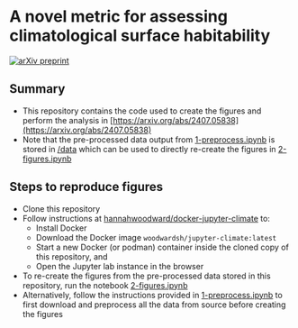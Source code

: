 # A novel metric for assessing climatological surface habitability

[![arXiv preprint](https://img.shields.io/badge/arXiv-2407.05838-red "arXiv preprint")](https://arxiv.org/abs/2407.05838)

## Summary

* This repository contains the code used to create the figures and perform the analysis in [https://arxiv.org/abs/2407.05838](https://arxiv.org/abs/2407.05838)
* Note that the pre-processed data output from [1-preprocess.ipynb](https://github.com/hannahwoodward/2024-hab-metrics/blob/main/1-preprocess.ipynb) is stored in [/data](https://github.com/hannahwoodward/2024-hab-metrics/tree/main/data) which can be used to directly re-create the figures in [2-figures.ipynb](https://github.com/hannahwoodward/2024-hab-metrics/blob/main/2-figures.ipynb) 


## Steps to reproduce figures

* Clone this repository
* Follow instructions at [hannahwoodward/docker-jupyter-climate](https://github.com/hannahwoodward/docker-jupyter-climate) to:
  * Install Docker
  * Download the Docker image `woodwardsh/jupyter-climate:latest`
  * Start a new Docker (or podman) container inside the cloned copy of this repository, and
  * Open the Jupyter lab instance in the browser
* To re-create the figures from the pre-processed data stored in this repository, run the notebook [2-figures.ipynb](https://github.com/hannahwoodward/2024-hab-metrics/blob/main/2-figures.ipynb)
* Alternatively, follow the instructions provided in [1-preprocess.ipynb](https://github.com/hannahwoodward/2024-hab-metrics/blob/main/1-preprocess.ipynb) to first download and preprocess all the data from source before creating the figures
